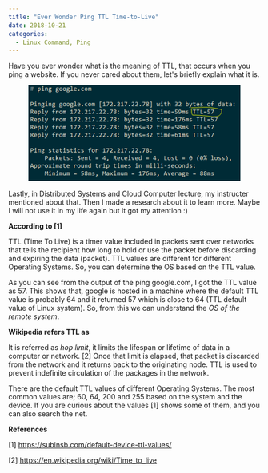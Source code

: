 ```yaml
---
title: "Ever Wonder Ping TTL Time-to-Live"
date: 2018-10-21
categories: 
  - Linux Command, Ping
---
```


Have you ever wonder what is the meaning of TTL, that occurs when you ping a website. If you never cared about them, let's briefly explain what it is.

<figure>
    <a href="/assets/images/PingTTL.png"><img src="/assets/images/PingTTL.png"></a>
</figure>

Lastly, in Distributed Systems and Cloud Computer lecture, my instructer mentioned about that. Then I made a research about it to learn more. Maybe I will not use it in my life again but it got my attention :) 

**According to [1]**

TTL (Time To Live) is a timer value included in packets sent over networks that tells the recipient how long to hold or use the packet before discarding and expiring the data (packet). TTL values are different for different Operating Systems. So, you can determine the OS based on the TTL value. 

As you can see from the output of the ping google.com, I got the TTL value as 57. This shows that, google is hosted in a machine where the default TTL value is probably 64 and it returned 57 which is close to 64 (TTL default value of Linux system). So, from this we can understand the *OS of the remote system*. 

**Wikipedia refers TTL as**

It is referred as *hop limit*, it limits the lifespan or lifetime of data in a computer or network. [2] Once that limit is elapsed, that packet is discarded from the network and it returns back to the originating node. TTL is used to prevent indefinite circulation of the packages in the network.

There are the default TTL values of different Operating Systems. The most common values are; 60, 64, 200 and 255 based on the system and the device. If you are curious about the values [1] shows some of them, and you can also search the net.


**References**

[1] https://subinsb.com/default-device-ttl-values/

[2] https://en.wikipedia.org/wiki/Time_to_live